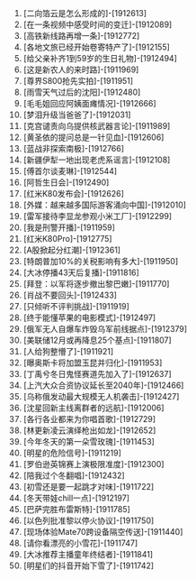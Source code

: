 
1. [二向箔云是怎么形成的]-[1912613]
1. [在一条视频中感受时间的变迁]-[1912089]
1. [高铁新线路再增一条]-[1912772]
1. [各地文旅已经开始卷寄特产了]-[1912155]
1. [给父亲补齐1到59岁的生日礼物]-[1912494]
1. [这是新农人的来时路]-[1911969]
1. [尊界S800抢先实拍]-[1911951]
1. [雨雪天气过后的沈阳]-[1912480]
1. [毛毛姐回应阿姨面瘫情况]-[1912666]
1. [梦泪升级当爸爸了]-[1912031]
1. [克宫谴责向乌提供核武器言论]-[1911989]
1. [黄圣依的提问总是一针见血]-[1912606]
1. [蓝战非探索南极]-[1912766]
1. [新疆伊犁一地出现老虎系谣言]-[1912108]
1. [傅首尔谈麦琳]-[1912544]
1. [阿哲生日会]-[1912490]
1. [红米K80发布会]-[1912626]
1. [外媒：越来越多国际游客涌向中国]-[1912010]
1. [雷军接待李显龙参观小米工厂]-[1912299]
1. [我是刑警开播]-[1911959]
1. [红米K80Pro]-[1912775]
1. [A股掀起分红潮]-[1912361]
1. [特朗普加10%的关税影响有多大]-[1911950]
1. [大冰停播43天后复播]-[1911816]
1. [拜登：以军将逐步撤出黎巴嫩]-[1911770]
1. [肖战不要回头]-[1912433]
1. [只倾听不评判挑战]-[1911919]
1. [终于能懂苹果的电影模式]-[1912497]
1. [俄军无人自爆车炸毁乌军前线据点]-[1912379]
1. [美联储12月或再降息25个基点]-[1911807]
1. [人给狗整懵了]-[1911921]
1. [曝奥斯卡将加盟玉昆并归化]-[1911953]
1. [丁禹兮冬日鬼怪赛道先加入了]-[1912637]
1. [上汽大众合资协议延长至2040年]-[1912466]
1. [乌称俄发动最大规模无人机袭击]-[1912427]
1. [沈星回新主线离群者的远航]-[1912006]
1. [各行各业都来为你唱首歌]-[1912729]
1. [林更新凌云演绎枪出如龙]-[1912652]
1. [今年冬天的第一朵雪玫瑰]-[1911453]
1. [明星的危险信号]-[1911219]
1. [罗伯逊英锦赛上演极限准度]-[1912300]
1. [陪我过个冬翻唱]-[1912432]
1. [初雪还是要一起跳才对味]-[1911722]
1. [冬天带娃chill一点]-[1912197]
1. [巴萨完胜布雷斯特]-[1911785]
1. [以色列批准黎以停火协议]-[1911750]
1. [现场体验Mate70跨设备隔空传送]-[1911440]
1. [请你看漂亮的小雪花]-[1911747]
1. [大冰推荐主播童年终结者]-[1911841]
1. [明星们的抖音开始下雪了]-[1911742]